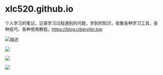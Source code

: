 # xlc520.github.io
个人学习的笔记，记录学习过程遇到的问题，学到的知识，收集各种学习工具，各种技巧，各种使用教程。https://blog.ciberviler.top

![描述](https://cdn.jsdelivr.net/gh/toaa0422/images@main/img/202305101256614.png)

![](https://cdn.jsdelivr.net/gh/toaa0422/images@main/img/202305101308236.png)

![](https://cdn.jsdelivr.net/gh/toaa0422/images@main/img/202305101309381.png)

![](https://cdn.jsdelivr.net/gh/toaa0422/images@main/img/202305101309717.png)


